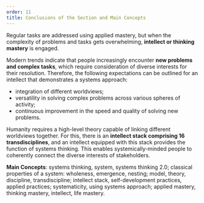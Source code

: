 ```yaml
---
order: 11
title: Conclusions of the Section and Main Concepts
---
```


Regular tasks are addressed using applied mastery, but when the complexity of problems and tasks gets overwhelming, **intellect or thinking mastery** is engaged.

Modern trends indicate that people increasingly encounter **new problems and complex tasks**, which require consideration of diverse interests for their resolution. Therefore, the following expectations can be outlined for an intellect that demonstrates a systems approach:

* integration of different worldviews;
* versatility in solving complex problems across various spheres of activity;
* continuous improvement in the speed and quality of solving new problems.

Humanity requires a high-level theory capable of linking different worldviews together. For this, there is an **intellect stack comprising 16 transdisciplines**, and an intellect equipped with this stack provides the function of systems thinking. This enables systemically-minded people to coherently connect the diverse interests of stakeholders.

**Main Concepts**: systems thinking, system, systems thinking 2.0; classical properties of a system: wholeness, emergence, nesting; model, theory, discipline, transdiscipline; intellect stack, self-development practices, applied practices; systematicity, using systems approach; applied mastery, thinking mastery, intellect, life mastery.